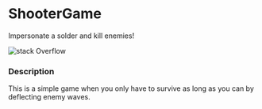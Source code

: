 # ShooterGame

Impersonate a solder and kill enemies! <br />

![stack Overflow](https://gfycat.com/gifs/detail/MildSatisfiedBovine)


### Description
This is a simple game when you only have to survive as long as you can by deflecting enemy waves. 
